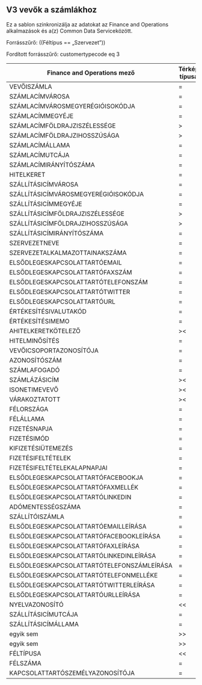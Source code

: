 ## <a name="customers-v3-to-accounts"></a>V3 vevők a számlákhoz

Ez a sablon szinkronizálja az adatokat az Finance and Operations alkalmazások és a(z) Common Data Serviceközött.

Forrásszűrő: ((Féltípus == „Szervezet”))

Fordított forrásszűrő: customertypecode eq 3

Finance and Operations mező | Térkép típusa | Egyéb Dynamics 365 mező | Alapértelmezett érték
---|---|---|---
VEVŐISZÁMLA | = | számlaszám | 
SZÁMLACÍMVÁROSA | = | address2_city | 
SZÁMLACÍMVÁROSMEGYERÉGIÓISOKÓDJA | = | address2_country | 
SZÁMLACÍMMEGYÉJE | = | address2_county | 
SZÁMLACÍMFÖLDRAJZISZÉLESSÉGE | > | address2_latitude | 
SZÁMLACÍMFÖLDRAJZIHOSSZÚSÁGA | > | address2_longitude | 
SZÁMLACÍMÁLLAMA | = | address2_stateorprovince | 
SZÁMLACÍMUTCÁJA | = | address2_line1 | 
SZÁMLACÍMIRÁNYÍTÓSZÁMA | = | address2_postalcode | 
HITELKERET | = | hitelkeret | 
SZÁLLÍTÁSICÍMVÁROSA | = | address1_city | 
SZÁLLÍTÁSICÍMVÁROSMEGYERÉGIÓISOKÓDJA | = | address1_country | 
SZÁLLÍTÁSICÍMMEGYÉJE | = | address1_county | 
SZÁLLÍTÁSICÍMFÖLDRAJZISZÉLESSÉGE | > | address1_latitude | 
SZÁLLÍTÁSICÍMFÖLDRAJZIHOSSZÚSÁGA | > | address1_longitude | 
SZÁLLÍTÁSICÍMIRÁNYÍTÓSZÁMA | = | address1_postalcode | 
SZERVEZETNEVE | = | név | 
SZERVEZETALKALMAZOTTAINAKSZÁMA | = | alkalmazottakszáma | 
ELSŐDLEGESKAPCSOLATTARTÓEMAIL | = | emailcím1 | 
ELSŐDLEGESKAPCSOLATTARTÓFAXSZÁM | = | faxszám | 
ELSŐDLEGESKAPCSOLATTARTÓTELEFONSZÁM | = | telefonszám1 | 
ELSŐDLEGESKAPCSOLATTARTÓTWITTER | = | elsődlegestwitterazonosító | 
ELSŐDLEGESKAPCSOLATTARTÓURL | = | weboldalurl | 
ÉRTÉKESÍTÉSIVALUTAKÓD | = | transactioncurrencyid.isocurrencycode | 
ÉRTÉKESÍTÉSIMEMO | = | leírás | 
AHITELKERETKÖTELEZŐ | >< | msdyn_creditlimitismandatory | 
HITELMINŐSÍTÉS | = | msdyn_creditrating | 
VEVŐICSOPORTAZONOSÍTÓJA | = | msdyn_customergroupid.msdyn_groupid | 
AZONOSÍTÓSZÁM | = | msdyn_identificationnumber | 
SZÁMLAFOGADÓ | = | msdyn_billingaccount.accountnumber | 
SZÁMLÁZÁSICÍM | >< | msdyn_invoiceaddress | 
ISONETIMEVEVŐ | >< | msdyn_onetimecustomer | 
VÁRAKOZTATOTT | >< | msdyn_onholdstatus | 
FÉLORSZÁGA | = | msdyn_partycountry | 
FÉLÁLLAMA | = | msdyn_partystateprovince | 
FIZETÉSNAPJA | = | msdyn_paymentday.msdyn_name | 
FIZETÉSIMÓD | = | msdyn_customerpaymentmethod.msdyn_name | 
KIFIZETÉSIÜTEMEZÉS | = | msdyn_paymentschedule.msdyn_name | 
FIZETÉSIFELTÉTELEK | = | msdyn_paymentterm.msdyn_name | 
FIZETÉSIFELTÉTELEKALAPNAPJAI | = | msdyn_paymenttermsbasedays | 
ELSŐDLEGESKAPCSOLATTARTÓFACEBOOKJA | = | msdyn_primaryfacebookid | 
ELSŐDLEGESKAPCSOLATTARTÓFAXMELLÉK | = | msdyn_faxextension | 
ELSŐDLEGESKAPCSOLATTARTÓLINKEDIN | = | msdyn_primarylinkedinid | 
ADÓMENTESSÉGSZÁMA | = | msdyn_taxexemptnumber | 
SZÁLLÍTÓISZÁMLA | = | msdyn_vendor.msdyn_vendoraccountnumber | 
ELSŐDLEGESKAPCSOLATTARTÓEMAILLEÍRÁSA | = | msdyn_emailaddress1description | 
ELSŐDLEGESKAPCSOLATTARTÓFACEBOOKLEÍRÁSA | = | msdyn_primaryfacebookdescription | 
ELSŐDLEGESKAPCSOLATTARTÓFAXLEÍRÁSA | = | msdyn_faxdescription | 
ELSŐDLEGESKAPCSOLATTARTÓLINKEDINLEÍRÁSA | = | msdyn_primarylinkedindescrption | 
ELSŐDLEGESKAPCSOLATTARTÓTELEFONSZÁMLEÍRÁSA | = | msdyn_telephone1description | 
ELSŐDLEGESKAPCSOLATTARTÓTELEFONMELLÉKE | = | msdyn_telephone1extension | 
ELSŐDLEGESKAPCSOLATTARTÓTWITTERLEÍRÁSA | = | msdyn_primarytwitteriddescription | 
ELSŐDLEGESKAPCSOLATTARTÓURLLEÍRÁSA | = | msdyn_websiteurldescription | 
NYELVAZONOSÍTÓ | << | egyik sem | hu-hu
SZÁLLÍTÁSICÍMUTCÁJA | = | address1_line1 | 
SZÁLLÍTÁSICÍMÁLLAMA | = | address1_stateorprovince | 
egyik sem | >> | address1_addresstypecode | 2
egyik sem | >> | ügyféltípuskód | 3
FÉLTÍPUSA | << | egyik sem | Szervezet
FÉLSZÁMA | = | msdyn_partynumber | 
KAPCSOLATTARTÓSZEMÉLYAZONOSÍTÓJA | = | primarycontactid.msdyn_contactpersonid | 
